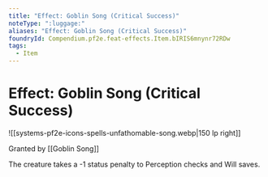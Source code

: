 ```yaml
---
title: "Effect: Goblin Song (Critical Success)"
noteType: ":luggage:"
aliases: "Effect: Goblin Song (Critical Success)"
foundryId: Compendium.pf2e.feat-effects.Item.bIRIS6mnynr72RDw
tags:
  - Item
---
```


# Effect: Goblin Song (Critical Success)
![[systems-pf2e-icons-spells-unfathomable-song.webp|150 lp right]]

Granted by [[Goblin Song]]

The creature takes a -1 status penalty to Perception checks and Will saves.
